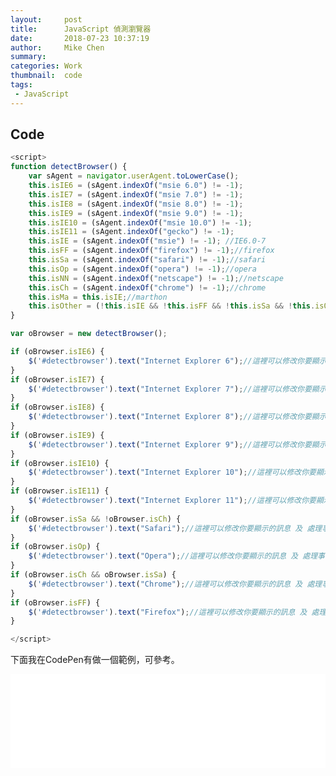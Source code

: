 ```yaml
---
layout:     post
title:      JavaScript 偵測瀏覽器
date:       2018-07-23 10:37:19
author:     Mike Chen
summary:    
categories: Work
thumbnail:  code
tags:
 - JavaScript
---
```






## Code

```javascript
<script>
function detectBrowser() {
    var sAgent = navigator.userAgent.toLowerCase();
    this.isIE6 = (sAgent.indexOf("msie 6.0") != -1);
    this.isIE7 = (sAgent.indexOf("msie 7.0") != -1);
    this.isIE8 = (sAgent.indexOf("msie 8.0") != -1);
    this.isIE9 = (sAgent.indexOf("msie 9.0") != -1);
    this.isIE10 = (sAgent.indexOf("msie 10.0") != -1);
    this.isIE11 = (sAgent.indexOf("gecko") != -1);
    this.isIE = (sAgent.indexOf("msie") != -1); //IE6.0-7
    this.isFF = (sAgent.indexOf("firefox") != -1);//firefox
    this.isSa = (sAgent.indexOf("safari") != -1);//safari
    this.isOp = (sAgent.indexOf("opera") != -1);//opera
    this.isNN = (sAgent.indexOf("netscape") != -1);//netscape
    this.isCh = (sAgent.indexOf("chrome") != -1);//chrome
    this.isMa = this.isIE;//marthon
    this.isOther = (!this.isIE && !this.isFF && !this.isSa && !this.isOp && !this.isNN && !this.isSa);//unknown Browser
}

var oBrowser = new detectBrowser();

if (oBrowser.isIE6) {
    $('#detectbrowser').text("Internet Explorer 6");//這裡可以修改你要顯示的訊息 及 處理事情
}
if (oBrowser.isIE7) {
    $('#detectbrowser').text("Internet Explorer 7");//這裡可以修改你要顯示的訊息 及 處理事情
}
if (oBrowser.isIE8) {
    $('#detectbrowser').text("Internet Explorer 8");//這裡可以修改你要顯示的訊息 及 處理事情
}
if (oBrowser.isIE9) {
    $('#detectbrowser').text("Internet Explorer 9");//這裡可以修改你要顯示的訊息 及 處理事情
}
if (oBrowser.isIE10) {
    $('#detectbrowser').text("Internet Explorer 10");//這裡可以修改你要顯示的訊息 及 處理事情
}
if (oBrowser.isIE11) {
    $('#detectbrowser').text("Internet Explorer 11");//這裡可以修改你要顯示的訊息 及 處理事情
}
if (oBrowser.isSa && !oBrowser.isCh) {
    $('#detectbrowser').text("Safari");//這裡可以修改你要顯示的訊息 及 處理事情
}
if (oBrowser.isOp) {
    $('#detectbrowser').text("Opera");//這裡可以修改你要顯示的訊息 及 處理事情
}
if (oBrowser.isCh && oBrowser.isSa) {
    $('#detectbrowser').text("Chrome");//這裡可以修改你要顯示的訊息 及 處理事情
}
if (oBrowser.isFF) {
    $('#detectbrowser').text("Firefox");//這裡可以修改你要顯示的訊息 及 處理事情
}

</script>
```


下面我在CodePen有做一個範例，可參考。

<div class="iframe-rwd">
    <iframe scrolling='no' title='detect browser' src='//codepen.io/mikechen2017/embed/JBWvEq/?height=265&theme-id=0&default-tab=js,result&embed-version=2' frameborder='no' allowtransparency='true' allowfullscreen='true' style='width: 100%;'>See the Pen <a href='https://codepen.io/mikechen2017/pen/JBWvEq/'>detect browser</a> by Mike Chen (<a href='https://codepen.io/mikechen2017'>@mikechen2017</a>) on <a href='https://codepen.io'>CodePen</a>.
</iframe>
</div>
